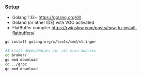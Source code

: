 
### Setup

* Golang 1.13+ https://golang.org/dl/
* Goland (or other IDE) with VGO activated
* FlatBuffer compiler https://rwinslow.com/posts/how-to-install-flatbuffers/

```bash
go install golang.org/x/tools/cmd/stringer

#Install dependencies for all main modules
cd broker/
go mod download
cd ../grpc
go mod download
```